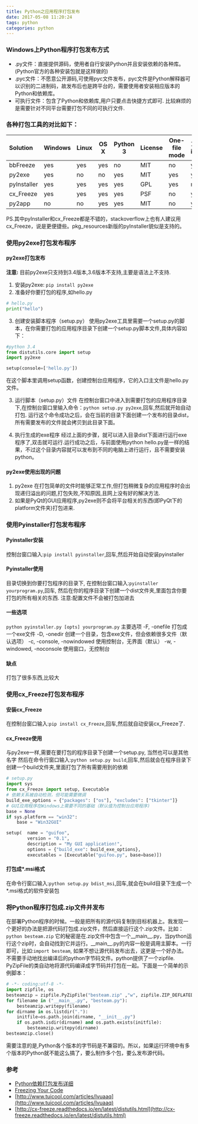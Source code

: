 ```yaml
---
title: Python之应用程序打包发布
date: 2017-05-08 11:20:24
tags: python
categories: python
---
```


### Windows上Python程序打包发布方式
* .py文件：直接提供源码，使用者自行安装Python并且安装依赖的各种库。(Python官方的各种安装包就是这样做的)
* .pyc文件：不愿意公开源码,可使用pyc文件发布，pyc文件是Python解释器可以识别的二进制码，故发布后也是跨平台的，需要使用者安装相应版本的Python和依赖库。
* 可执行文件：包含了Python和依赖库,用户只要点击快捷方式即可. 比较麻烦的是需要针对不同平台需要打包不同的可执行文件.

### 各种打包工具的对比如下：

|Solution	|Windows	|Linux	|OS X	|Python 3	|License	|One-file mode	|Zipfile import	|Eggs	|pkg_resources support|
|:--------|---------|-------|-----|---------|---------|---------------|---------------|-----|---------------------|
|bbFreeze	  |yes	|yes	|yes	|no	  |MIT	|no	  |yes	|yes	|yes|
|py2exe	    |yes	|no	  |no	  |yes	|MIT	|yes	|yes	|no	  |no|
|pyInstaller|yes	|yes	|yes	|yes	|GPL	|yes	|no	  |yes	|no|
|cx_Freeze	|yes	|yes	|yes	|yes	|PSF	|no	  |yes	|yes	|no|
|py2app	    |no	  |no	  |yes	|yes	|MIT	|no	  |yes	|yes	|yes|

PS.其中pyInstaller和cx\_Freeze都是不错的，stackoverflow上也有人建议用cx\_Freeze，说是更便捷些。pkg\_resources新版的pyInstaller貌似是支持的。

### 使用py2exe打包发布程序

#### py2exe打包发布
**注意:** 目前py2exe只支持到3.4版本,3.6版本不支持,主要是语法上不支持.

1. 安装py2exe: `pip install py2exe`
2. 准备好你要打包的程序,如hello.py
```python
# hello.py
print("hello")
```
3. 创建安装脚本程序（setup.py）
使用py2exe工具里需要一个setup.py的脚本，在你需要打包的应用程序目录下创建一个setup.py脚本文件,具体内容如下：
```python
#python 3.4
from distutils.core import setup
import py2exe

setup(console=['hello.py'])
```
在这个脚本里调用setup函数，创建控制台应用程序，它的入口主文件是hello.py文件。

3. 运行脚本（setup.py）文件
在控制台窗口中进入到需要打包的应用程序目录下,在控制台窗口里输入命令：`python setup.py py2exe`,回车,然后就开始自动打包.
运行这个命令成功之后，会在当前的目录下面创建一个发布的目录dist，所有需要发布的文件就会拷贝到此目录下面。

4. 执行生成的exe程序
经过上面的步骤，就可以进入目录dist下面进行运行exe程序了,双击就可运行.运行成功之后，与前面使用python hello.py是一样的结果，不过这个目录内容就可以发布到不同的电脑上进行运行，且不需要安装python。

#### py2exe使用出现的问题
1. py2exe 在打包简单的文件时能够正常工作,但打包稍微复杂的应用程序时会出现递归溢出的问题,打包失败,不知原因,且网上没有好的解决方法.
2. 如果是PyQt的GUI应用程序,py2exe则不会将平台相关的东西(即PyQt下的platform文件夹)打包进来.

### 使用Pyinstaller打包发布程序

#### Pyinstaller安装
控制台窗口输入:`pip install pyinstaller`,回车,然后开始自动安装pyinstaller

#### Pyinstaller使用
目录切换到你要打包程序的目录下, 在控制台窗口输入:`pyinstaller yourprogram.py`,回车,
然后在你的程序目录下创建一个dist文件夹,里面包含你要打包的所有相关的东西.
注意:配置文件不会被打包加进去

#### 一些选项
`python pyinstaller.py [opts] yourprogram.py`
主要选项
-F, -onefile 打包成一个exe文件
-D, -onedir 创建一个目录，包含exe文件，但会依赖很多文件（默认选项）
-c, -console, -nowindowed 使用控制台，无界面（默认）
-w, -windowed, -noconsole 使用窗口，无控制台

#### 缺点
打包了很多东西,比较大

### 使用cx_Freeze打包发布程序

#### 安装cx_Freeze
在控制台窗口输入:`pip install cx_Freeze`,回车,然后就自动安装cx_Freeze了.

#### cx_Freeze使用
与py2exe一样,需要在要打包的程序目录下创建一个setup.py, 当然也可以是其他名字
然后在命令行窗口输入:`python setup.py build`,回车,然后就会在程序目录下
创建一个build文件夹,里面打包了所有需要用到的依赖
```python
# setup.py
import sys
from cx_Freeze import setup, Executable
# 依赖关系被自动检测，但可能需要微调
build_exe_options = {"packages": ["os"], "excludes": ["tkinter"]}
# GUI应用程序在Windows上需要不同的基础（默认值为控制台应用程序)
base = None
if sys.platform == "win32":
    base = "Win32GUI"

setup(  name = "guifoo",
        version = "0.1",
        description = "My GUI application!",
        options = {"build_exe": build_exe_options},
        executables = [Executable("guifoo.py", base=base)])

```

#### 打包成*.msi格式
在命令行窗口输入:`python setup.py bdist_msi`,回车,就会在build目录下生成一个*.msi格式的软件安装包


### 将Python程序打包成.zip文件并发布 
在部署Python程序的时候。一般是把所有的源代码复制到目标机器上。我发现一个更好的办法是把源代码打包成.zip文件，然后直接运行这个.zip文件。比如：`python besteam.zip`
它的秘密是在.zip文件中包含一个\_\_main\_\_.py，当python运行这个zip时，会自动找到它并运行。\_\_main\_\_.py的内容一般是调用主脚本。一行即可，比如:`import besteam`,
如果不想让源代码发布出去，这更是一个好办法。不需要手动地找出编译后的python字节码文件。python提供了一个zipfile. PyZipFile的类自动地将源代码编译成字节码并打包在一起。下面是一个简单的示例脚本：
```python
# -*- coding:utf-8 -*- 
import zipfile, os 
besteamzip = zipfile.PyZipFile("besteam.zip" ,"w", zipfile.ZIP_DEFLATED) 
for filename in ("__main__.py", "besteam.py"): 
    besteamzip.writepy(filename)
for dirname in os.listdir("."):
    initfile=os.path.join(dirname, "__init__.py")
    if os.path.isdir(dirname) and os.path.exists(initfile):
        besteamzip.writepy(dirname)
besteamzip.close()
```
需要注意的是,Python各个版本的字节码是不兼容的。所以，如果运行环境中有多个版本的Python就不能这么搞了，要么制作多个包，要么发布源代码。

### 参考
* [Python依赖打包发布详细](http://www.cnblogs.com/turtle920/p/5370132.html)
* [Freezing Your Code](http://docs.python-guide.org/en/latest/shipping/freezing/)
* [http://www.tuicool.com/articles/Ivuaaq](http://www.tuicool.com/articles/Ivuaaq)
* [http://cx-freeze.readthedocs.io/en/latest/distutils.html](http://cx-freeze.readthedocs.io/en/latest/distutils.html)